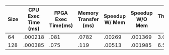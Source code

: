 |Size|CPU Exec Time (ms)| FPGA Exec Time(ms) | Memory Transfer (ms) | Speedup W/ Mem | Speedup W/O Mem | Throughput (MB/s)|
|----|------------------|--------------------|----------------------|----------------|-----------------|------------------|
|64| .000218 | .081 | .0782 | .00269 | .001369 | 3.066|
|128| .000385 | .075| .119| .00513| .001985| 6.593|
